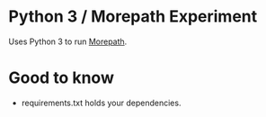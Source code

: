 # Python 3 / Morepath Experiment

Uses Python 3 to run [Morepath](https://morepath.readthedocs.io).

# Good to know

- requirements.txt holds your dependencies.
